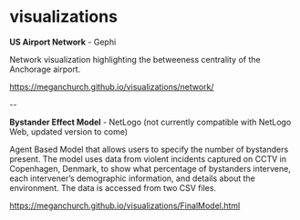 # visualizations


<b>US Airport Network</b> - Gephi

Network visualization highlighting the betweeness centrality of the Anchorage airport. 

https://meganchurch.github.io/visualizations/network/

--

<b>Bystander Effect Model</b> - NetLogo (not currently compatible with NetLogo Web, updated version to come)

Agent Based Model that allows users to specify the number of bystanders present. The model uses data from violent incidents captured on CCTV in Copenhagen, Denmark, to show what percentage of bystanders intervene, each intervener’s demographic information, and details about the environment. The data is accessed from two CSV files.

https://meganchurch.github.io/visualizations/FinalModel.html
